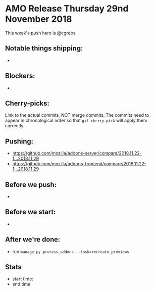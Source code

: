 # AMO Release Thursday 29nd November 2018

This week's push hero is @cgrebs

## Notable things shipping:

*

## Blockers:

*

## Cherry-picks:

Link to the actual commits, NOT merge commits. The commits need to appear
in chronological order so that `git cherry-pick` will apply them correctly.

## Pushing:


* https://github.com/mozilla/addons-server/compare/2018.11.22-1...2018.11.29
* https://github.com/mozilla/addons-frontend/compare/2018.11.22-1...2018.11.29



## Before we push:

*

## Before we start:

*

## After we're done:

* run `manage.py process_addons --task=recreate_previews`

## Stats

* start time:
* end time:
